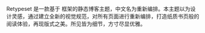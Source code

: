 ---
---

Retypeset 是一款基于 框架的静态博客主题，中文名为重新编排。本主题以为设计灵感，通过建立全新的视觉规范，对所有页面进行重新编排，打造纸质书页般的阅读体验，再现版式之美。所见皆为细节，方寸尽显优雅。
